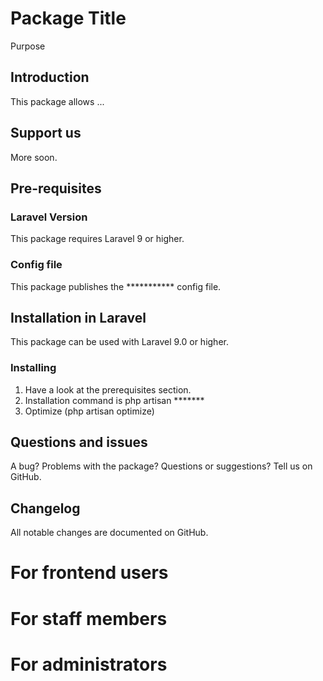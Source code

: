 # Package Title
Purpose

## Introduction
This package allows ...

## Support us
More soon.

## Pre-requisites
### Laravel Version
This package requires Laravel 9 or higher.

### Config file
This package publishes the *********** config file.

## Installation in Laravel
This package can be used with Laravel 9.0 or higher.

### Installing
1. Have a look at the prerequisites section.
2. Installation command is php artisan *******
4. Optimize (php artisan optimize)

## Questions and issues
A bug? Problems with the package? Questions or suggestions? Tell us on GitHub.

## Changelog
All notable changes are documented on GitHub.

# For frontend users

# For staff members

# For administrators
